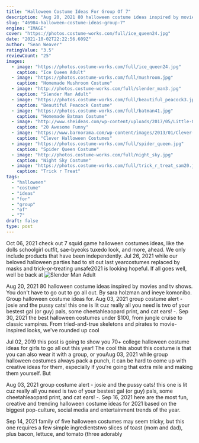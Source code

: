 ```yaml
---
title: "Halloween Costume Ideas For Group Of 7"
description: "Aug 20, 2021 80 halloween costume ideas inspired by movies and tv shows. You don't have to go out to go all out. By sara holzman and ineye komonibo.  Group halloween costume ideas for"
slug: "46984-halloween-costume-ideas-group-7"
engine: "IMAGE"
cover: "https://photos.costume-works.com/full/ice_queen24.jpg"
date: "2021-10-02T22:22:56.609Z"
author: "Sean Weaver"
ratingValue: "3.5"
reviewCount: "25"
images:
  - image: "https://photos.costume-works.com/full/ice_queen24.jpg"
    caption: "Ice Queen Adult"
  - image: "https://photos.costume-works.com/full/mushroom.jpg"
    caption: "Homemade Mushroom Costume"
  - image: "http://photos.costume-works.com/full/slender_man3.jpg"
    caption: "Slender Man Adult"
  - image: "https://photos.costume-works.com/full/beautiful_peacock3.jpg"
    caption: "Beautiful Peacock Costume"
  - image: "https://photos.costume-works.com/full/batman41.jpg"
    caption: "Homemade Batman Costume"
  - image: "http://www.sheideas.com/wp-content/uploads/2017/05/Little-Girl-Funny-Costume-Design-2017.jpg"
    caption: "20 Awesome Funny"
  - image: "https://www.barnorama.com/wp-content/images/2013/01/Clever-Halloween-Costumes/02-Clever-Halloween-Costumes.jpg"
    caption: "Clever Halloween Costumes"
  - image: "https://photos.costume-works.com/full/spider_queen.jpg"
    caption: "Spider Queen Costume"
  - image: "http://photos.costume-works.com/full/night_sky.jpg"
    caption: "Night Sky Costume"
  - image: "https://photos.costume-works.com/full/trick_r_treat_sam20.jpg"
    caption: "Trick r Treat"
tags:
  - "halloween"
  - "costume"
  - "ideas"
  - "for"
  - "group"
  - "of"
  - "7"
draft: false
type: post
---
```


Oct 06, 2021 check out 7 squid game halloween costumes ideas, like the dolls schoolgirl outfit, sae-byeoks tuxedo look, and more, ahead. We only include products that have been independently. Jul 26, 2021 while our beloved halloween parties had to sit out last yearcostumes replaced by masks and trick-or-treating unsafe2021 is looking hopeful. If all goes well, well be back at
![Slender Man Adult](http://photos.costume-works.com/full/slender_man3.jpg "Slender Man Adult")

Aug 20, 2021 80 halloween costume ideas inspired by movies and tv shows. You don&#39;t have to go out to go all out. By sara holzman and ineye komonibo.  Group halloween costume ideas for. Aug 03, 2021 group costume alert - josie and the pussy cats! this one is lit cuz really all you need is two of your bestest gal (or guy) pals, some cheetahleaopard print, and cat ears! -. Sep 30, 2021 the best halloween costumes under $100, from jungle cruise to classic vampires. From tried-and-true skeletons and pirates to movie-inspired looks, we&#39;ve rounded up cool
<!--inArticleAds-->

<!--galleryOne-->

Jul 02, 2019 this post is going to show you 70+ college halloween costume ideas for girls to go all out this year!  The cool this about this costume is that you can also wear it with a group, or youAug 03, 2021 while group halloween costumes always pack a punch, it can be hard to come up with creative ideas for them, especially if you're going that extra mile and making them yourself. But
<!--inArticleAds-->

<!--galleryTwo-->

Aug 03, 2021 group costume alert - josie and the pussy cats! this one is lit cuz really all you need is two of your bestest gal (or guy) pals, some cheetahleaopard print, and cat ears! -. Sep 16, 2021 here are the most fun, creative and trending halloween costume ideas for 2021 based on the biggest pop-culture, social media and entertainment trends of the year.
<!--galleryThree-->

Sep 14, 2021 family of five halloween costumes may seem tricky, but this one requires a few simple ingredientstwo slices of toast (mom and dad), plus bacon, lettuce, and tomato (three adorably